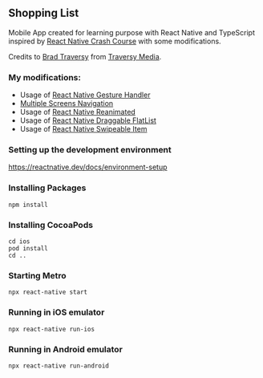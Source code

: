 ## Shopping List

Mobile App created for learning purpose with React Native and TypeScript inspired by [React Native Crash Course](https://www.youtube.com/watch?v=Hf4MJH0jDb4) with some modifications. 

Credits to [Brad Traversy](https://github.com/bradtraversy) from [Traversy Media](https://www.youtube.com/c/TraversyMedia/featured). 

### My modifications:
* Usage of [React Native Gesture Handler](https://github.com/software-mansion/react-native-gesture-handler)
* [Multiple Screens Navigation](https://reactnative.dev/docs/navigation)
* Usage of [React Native Reanimated](https://github.com/software-mansion/react-native-reanimated)
* Usage of [React Native Draggable FlatList](https://github.com/computerjazz/react-native-draggable-flatlist)
* Usage of [React Native Swipeable Item](https://github.com/computerjazz/react-native-swipeable-item)

### Setting up the development environment
https://reactnative.dev/docs/environment-setup

### Installing Packages
```shell
npm install
```

### Installing CocoaPods
```shell
cd ios
pod install
cd ..
```

### Starting Metro
```shell
npx react-native start
```

### Running in iOS emulator
```shell
npx react-native run-ios
```

### Running in Android emulator
```shell
npx react-native run-android
```
